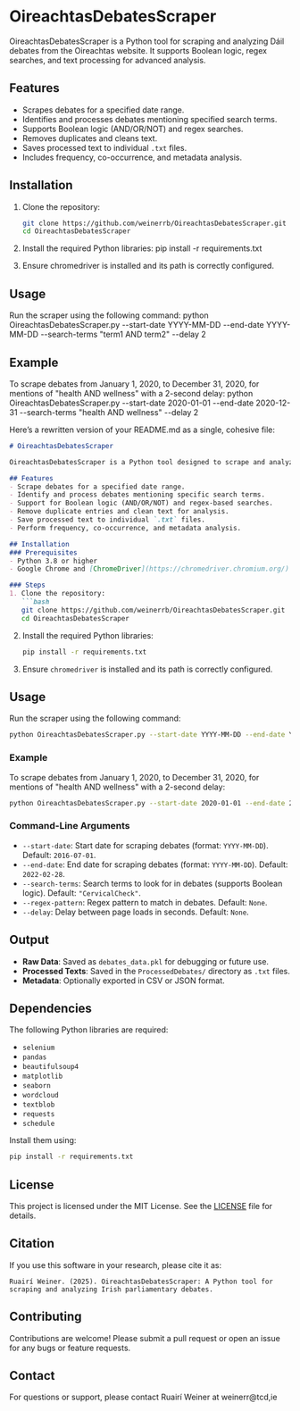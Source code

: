 # OireachtasDebatesScraper

OireachtasDebatesScraper is a Python tool for scraping and analyzing Dáil debates from the Oireachtas website. It supports Boolean logic, regex searches, and text processing for advanced analysis.

## Features
- Scrapes debates for a specified date range.
- Identifies and processes debates mentioning specified search terms.
- Supports Boolean logic (AND/OR/NOT) and regex searches.
- Removes duplicates and cleans text.
- Saves processed text to individual `.txt` files.
- Includes frequency, co-occurrence, and metadata analysis.

## Installation
1. Clone the repository:
   ```bash
   git clone https://github.com/weinerrb/OireachtasDebatesScraper.git
   cd OireachtasDebatesScraper


2. Install the required Python libraries:
pip install -r requirements.txt

3. Ensure chromedriver is installed and its path is correctly configured.

## Usage
Run the scraper using the following command:
python OireachtasDebatesScraper.py --start-date YYYY-MM-DD --end-date YYYY-MM-DD --search-terms "term1 AND term2" --delay 2

## Example
To scrape debates from January 1, 2020, to December 31, 2020, for mentions of "health AND wellness" with a 2-second delay:
python OireachtasDebatesScraper.py --start-date 2020-01-01 --end-date 2020-12-31 --search-terms "health AND wellness" --delay 2

Here’s a rewritten version of your README.md as a single, cohesive file:

```markdown
# OireachtasDebatesScraper

OireachtasDebatesScraper is a Python tool designed to scrape and analyze Dáil debates from the Oireachtas website. It supports advanced text processing features, including Boolean logic, regex searches, and metadata analysis, making it a powerful tool for researchers and analysts.

## Features
- Scrape debates for a specified date range.
- Identify and process debates mentioning specific search terms.
- Support for Boolean logic (AND/OR/NOT) and regex-based searches.
- Remove duplicate entries and clean text for analysis.
- Save processed text to individual `.txt` files.
- Perform frequency, co-occurrence, and metadata analysis.

## Installation
### Prerequisites
- Python 3.8 or higher
- Google Chrome and [ChromeDriver](https://chromedriver.chromium.org/) (ensure the version matches your Chrome browser)

### Steps
1. Clone the repository:
   ```bash
   git clone https://github.com/weinerrb/OireachtasDebatesScraper.git
   cd OireachtasDebatesScraper
   ```

2. Install the required Python libraries:
   ```bash
   pip install -r requirements.txt
   ```

3. Ensure `chromedriver` is installed and its path is correctly configured.

## Usage
Run the scraper using the following command:
```bash
python OireachtasDebatesScraper.py --start-date YYYY-MM-DD --end-date YYYY-MM-DD --search-terms "term1 AND term2" --delay 2
```

### Example
To scrape debates from January 1, 2020, to December 31, 2020, for mentions of "health AND wellness" with a 2-second delay:
```bash
python OireachtasDebatesScraper.py --start-date 2020-01-01 --end-date 2020-12-31 --search-terms "health AND wellness" --delay 2
```

### Command-Line Arguments
- `--start-date`: Start date for scraping debates (format: `YYYY-MM-DD`). Default: `2016-07-01`.
- `--end-date`: End date for scraping debates (format: `YYYY-MM-DD`). Default: `2022-02-28`.
- `--search-terms`: Search terms to look for in debates (supports Boolean logic). Default: `"CervicalCheck"`.
- `--regex-pattern`: Regex pattern to match in debates. Default: `None`.
- `--delay`: Delay between page loads in seconds. Default: `None`.

## Output
- **Raw Data**: Saved as `debates_data.pkl` for debugging or future use.
- **Processed Texts**: Saved in the `ProcessedDebates/` directory as `.txt` files.
- **Metadata**: Optionally exported in CSV or JSON format.

## Dependencies
The following Python libraries are required:
- `selenium`
- `pandas`
- `beautifulsoup4`
- `matplotlib`
- `seaborn`
- `wordcloud`
- `textblob`
- `requests`
- `schedule`

Install them using:
```bash
pip install -r requirements.txt
```

## License
This project is licensed under the MIT License. See the [LICENSE](LICENSE) file for details.

## Citation
If you use this software in your research, please cite it as:
```
Ruairí Weiner. (2025). OireachtasDebatesScraper: A Python tool for scraping and analyzing Irish parliamentary debates.
```

## Contributing
Contributions are welcome! Please submit a pull request or open an issue for any bugs or feature requests.

## Contact
For questions or support, please contact Ruairí Weiner at weinerr@tcd,ie
```

